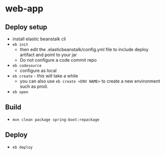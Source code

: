 # web-app

## Deploy setup

- install elastic beanstalk cli
- `eb init`
  - then edit the .elasticbeanstalk/config.yml file to include deploy artifact and point to your jar
  - Do not configure a code commit repo
- `eb codesource`
  - configure as local
- `eb create` - this will take a while
  - you can also use `eb create <ENV NAME>` to create a new environment such as prod.
- `eb open`

## Build

- `mvn clean package spring-boot:repackage`

## Deploy

- `eb deploy`
